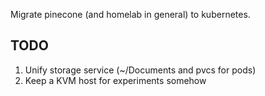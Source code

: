 Migrate pinecone (and homelab in general) to kubernetes.
## TODO
1. Unify storage service (~/Documents and pvcs for pods)
1. Keep a KVM host for experiments somehow
